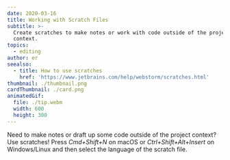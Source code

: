 ```yaml
---
date: 2020-03-16
title: Working with Scratch Files
subtitle: >-
  Create scratches to make notes or work with code outside of the project
  context.
topics:
  - editing
author: er
seealso:
  - title: How to use scratches
    href: 'https://www.jetbrains.com/help/webstorm/scratches.html'
thumbnail: ./thumbnail.png
cardThumbnail: ./card.png
animatedGif:
  file: ./tip.webm
  width: 600
  height: 300
---
```

Need to make notes or draft up some code outside of the project context? Use scratches! Press 
*Cmd+Shift+N* on macOS or *Ctrl+Shift+Alt+Insert* on Windows/Linux and then 
select the language of the scratch file.
